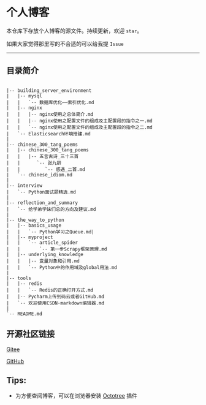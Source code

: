 # 个人博客

本仓库下存放个人博客的源文件。持续更新，欢迎 `star`。

如果大家觉得那里写的不合适的可以给我提 `Issue`

---

## 目录简介

```

|-- building_server_environment
|   |-- mysql
|   |   `-- 数据库优化——索引优化.md
|   |-- nginx
|   |   |-- nginx使用之总体简介.md
|   |   |-- nginx使用之配置文件的组成及主配置段的指令之一.md
|   |   `-- nginx使用之配置文件的组成及主配置段的指令之二.md
|   `-- Elasticsearch环境搭建.md
|	
|-- chinese_300_tang_poems
|   |-- chinese_300_tang_poems
|   |   |-- 五言古诗_三十三首
|   |      `-- 张九龄
|   |         `-- 感遇_二首.md
|   `-- chinese_idiom.md
|
|-- interview
|   `-- Python面试题精选.md
|
|-- reflection_and_summary
|   `-- 给学弟学妹们总的方向及建议.md
|
|-- the_way_to_python
|   |-- basics_usage
|   |   `-- Python学习之Queue.md|
|   |-- myproject
|   |   `-- article_spider
|   |       `-- 第一步Scrapy框架原理.md
|   |-- underlying_knowledge
|   |   |-- 变量对象和引用.md
|   |   `-- Python中的作用域及global用法.md
|
|-- tools
|   |-- redis
|   |   `-- Redis的正确打开方式.md
|   |-- Pycharm上传到码云或者GitHub.md
|   `-- 欢迎使用CSDN-markdown编辑器.md
|
`-- README.md

```

## 开源社区链接

[Gitee](https://gitee.com/hackfun)

[GitHub](https://github.com/hackfengJam)

## Tips:

- 为方便查阅博客，可以在浏览器安装 [Octotree](https://github.com/buunguyen/octotree) 插件
